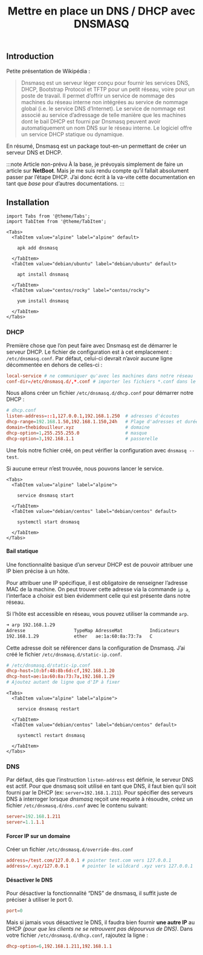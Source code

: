 ﻿---
slug: dnsmasq
title: Mettre en place un DNS / DHCP avec DNSMASQ
tags:
  - reseau
  - dns
  - infra
---

## Introduction

Petite présentation de Wikipédia : 
> Dnsmasq est un serveur léger conçu pour fournir les services DNS, DHCP, Bootstrap Protocol et TFTP pour un petit réseau, voire pour un poste de travail. Il permet d’offrir un service de nommage des machines du réseau interne non intégrées au service de nommage global (i.e. le service DNS d’Internet). Le service de nommage est associé au service d’adressage de telle manière que les machines dont le bail DHCP est fourni par Dnsmasq peuvent avoir automatiquement un nom DNS sur le réseau interne. Le logiciel offre un service DHCP statique ou dynamique. 

En résumé, Dnsmasq est un package tout-en-un permettant de créer un serveur DNS et DHCP.


:::note Article non-prévu
À la base, je prévoyais simplement de faire un article sur **NetBoot**. Mais je me suis rendu compte qu’il fallait absolument passer par l’étape DHCP.
J’ai donc écrit à la va-vite cette documentation en tant que *base* pour d’autres documentations.
:::

## Installation

```mdx-code-block
import Tabs from '@theme/Tabs';
import TabItem from '@theme/TabItem';

<Tabs>
  <TabItem value="alpine" label="alpine" default>

    apk add dnsmasq

  </TabItem>
  <TabItem value="debian/ubuntu" label="debian/ubuntu" default>

    apt install dnsmasq

  </TabItem>
  <TabItem value="centos/rocky" label="centos/rocky">

    yum install dnsmasq

  </TabItem>
</Tabs>
```


### DHCP

Première chose que l’on peut faire avec Dnsmasq est de démarrer le serveur DHCP. Le fichier de configuration est à cet emplacement : `/etc/dnsmasq.conf`. Par défaut, celui-ci devrait n’avoir aucune ligne décommentée en dehors de celles-ci : 
```conf
local-service # ne communiquer qu'avec les machines dans notre réseau
conf-dir=/etc/dnsmasq.d/,*.conf # importer les fichiers *.conf dans le dossier /etc/dnsmasq.d/
```

Nous allons créer un fichier `/etc/dnsmasq.d/dhcp.conf` pour démarrer notre DHCP : 
```conf
# dhcp.conf
listen-address=::1,127.0.0.1,192.168.1.250  # adresses d'écoutes
dhcp-range=192.168.1.50,192.168.1.150,24h   # Plage d'adresses et durée des baux
domain=thebidouilleur.xyz                   # domaine
dhcp-option=1,255.255.255.0                 # masque 
dhcp-option=3,192.168.1.1                   # passerelle
```

Une fois notre fichier créé, on peut vérifier la configuration avec `dnsmasq --test`.

Si aucune erreur n’est trouvée, nous pouvons lancer le service.

```mdx-code-block
<Tabs>
  <TabItem value="alpine" label="alpine">

    service dnsmasq start

  </TabItem>
  <TabItem value="debian/centos" label="debian/centos" default>

    systemctl start dnsmasq

  </TabItem>
</Tabs>
```

#### Bail statique

Une fonctionnalité basique d’un serveur DHCP est de pouvoir attribuer une IP bien précise à un hôte.

Pour attribuer une IP spécifique, il est obligatoire de renseigner l’adresse MAC de la machine. On peut trouver cette adresse via la commande `ip a`, l’interface a choisir est bien évidemment celle qui est présente dans notre réseau.

Si l’hôte est accessible en réseau, vous pouvez utiliser la commande `arp`. 
```bash
➜ arp 192.168.1.29 
Adresse                  TypeMap AdresseMat          Indicateurs           Iface
192.168.1.29             ether   ae:1a:60:8a:73:7a   C                     enp47s0
```

Cette adresse doit se référencer dans la configuration de Dnsmasq. J’ai créé le fichier `/etc/dnsmasq.d/static-ip.conf`.
```conf
# /etc/dnsmasq.d/static-ip.conf
dhcp-host=10:bf:48:8b:6d:cf,192.168.1.20
dhcp-host=ae:1a:60:8a:73:7a,192.168.1.29
# Ajoutez autant de ligne que d'IP à fixer
```

```mdx-code-block
<Tabs>
  <TabItem value="alpine" label="alpine">

    service dnsmasq restart

  </TabItem>
  <TabItem value="debian/centos" label="debian/centos" default>

    systemctl restart dnsmasq

  </TabItem>
</Tabs>
```

### DNS

Par défaut, dès que l’instruction `listen-address` est définie, le serveur DNS est actif. Pour que dnsmasq soit utilisé en tant que DNS, il faut bien qu’il soit fourni par le DHCP (ex: `server=192.168.1.211`).
Pour spécifier des serveurs DNS à interroger lorsque *dnsmasq* reçoit une requete à résoudre, créez un fichier `/etc/dnsmasq.d/dns.conf` avec le contenu suivant: 
```conf
server=192.168.1.211                        
server=1.1.1.1                              
```

#### Forcer IP sur un domaine

Créer un fichier `/etc/dnsmasq.d/override-dns.conf`
```conf
address=/test.com/127.0.0.1 # pointer test.com vers 127.0.0.1
address=/.xyz/127.0.0.1     # pointer le wildcard .xyz vers 127.0.0.1
```

#### Désactiver le DNS

Pour désactiver la fonctionnalité “DNS” de dnsmasq, il suffit juste de préciser à utiliser le port 0.

```conf
port=0
```

Mais si jamais vous désactivez le DNS, il faudra bien fournir **une autre IP** au DHCP *(pour que les clients ne se retrouvent pas dépourvus de DNS)*. 
Dans votre fichier `/etc/dnsmasq.d/dhcp.conf`, rajoutez la ligne : 

```conf
dhcp-option=6,192.168.1.211,192.168.1.1
```
